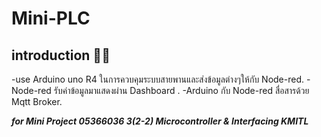 # Mini-PLC

## introduction :memo::speech_balloon:
-use Arduino uno R4 ในการควบคุมระบบสายพานและส่งข้อมูลต่างๆให้กับ Node-red.
-Node-red รับค่าข้อมูลมาแสดงผ่าน Dashboard .
-Arduino กับ Node-red สื่อสารด้วย Mqtt Broker.


***for Mini Project 05366036 3(2-2) Microcontroller &amp; Interfacing KMITL***


